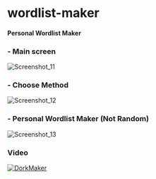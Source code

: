 # wordlist-maker
 #### Personal Wordlist Maker
 
 ### - Main screen
 ![Screenshot_11](https://user-images.githubusercontent.com/32311900/131759551-b99de82f-87dd-48c7-8ebc-19d79af6c59b.png)
 
 ### - Choose Method
 
![Screenshot_12](https://user-images.githubusercontent.com/32311900/131759552-956077c1-9b72-4575-a5a7-775ae7211395.png)

### - Personal Wordlist Maker (Not Random)

![Screenshot_13](https://user-images.githubusercontent.com/32311900/131759553-4e187b61-31ab-4b98-8188-3babfa094870.png)

### Video

[![DorkMaker](https://img.youtube.com/vi/z6te8lHZyEc/0.jpg)](https://www.youtube.com/watch?v=z6te8lHZyEc)
